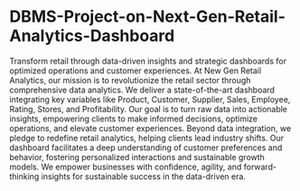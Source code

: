 # DBMS-Project-on-Next-Gen-Retail-Analytics-Dashboard
Transform retail through data-driven insights and strategic dashboards for optimized operations and customer experiences.
At New Gen Retail Analytics, our mission is to revolutionize the retail sector through comprehensive data analytics. We deliver a state-of-the-art dashboard integrating key variables like Product, Customer, Supplier, Sales, Employee, Rating, Stores, and Profitability. Our goal is to turn raw data into actionable insights, empowering clients to make informed decisions, optimize operations, and elevate customer experiences. Beyond data integration, we pledge to redefine retail analytics, helping clients lead industry shifts. Our dashboard facilitates a deep understanding of customer preferences and behavior, fostering personalized interactions and sustainable growth models. We empower businesses with confidence, agility, and forward-thinking insights for sustainable success in the data-driven era.
